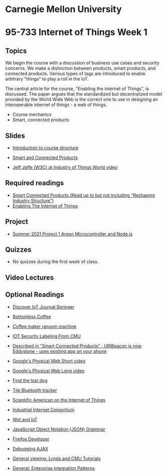 # Carnegie Mellon University

# 95-733 Internet of Things Week 1

## Topics

We begin the course with a discussion of business use cases and security concerns.
We make a distinction between products, smart products, and connected products. Various types
of tags are introduced to enable arbitrary "things" to play a roll in the IoT.

The central article for the course, "Enabling the Internet of Things", is discussed. The paper
argues that the standardized but decentralized model provided by the World Wide Web is the
correct one to use in designing an interoperable internet of things - a web of things.

+ Course mechanics
+ Smart, connected products
<!--
+ Demonstration: Building a web site with IntelliJ and Java (see videos).
-->

## Slides
+ [Introduction to course structure](https://www.andrew.cmu.edu/user/mm6/95-733/PowerPoint/01_IntroToCourseStructure.pdf)

+ [Smart and Connected Products](https://www.andrew.cmu.edu/user/mm6/95-733/PowerPoint/01_IntroductionToIOT.pdf)

+ [Jeff Jaffe (W3C) at Industry of Things World video](https://www.w3.org/WoT/)

## Required readings

+ [Smart Connected Products (Read up to but not including "Reshaping Industry Structure")](https://hbr.org/2014/11/how-smart-connected-products-are-transforming-competition)
+ [Enabling The Internet of Things](https://www.andrew.cmu.edu/user/mm6/95-733/iot/Enabling_the_Internet_of_Things.pdf)

<!--
+ [AJAX Article from IBM By Philip McCarthy](http://www.ibm.com/developerworks/library/j-ajax1/?ca%3D)

+ [AJAX Code discussed in the article by Philip McCarthy](http://www.andrew.cmu.edu/user/mm6/95-733/Ajax/j-ajax1.zip)

+ [IntelliJ HTML5 Websocket example from Oracle](http://www.andrew.cmu.edu/user/mm6/95-733/Whiteboard_Instructions.txt)

-->
## Project

<!--
+ [IntelliJ installation and basic servlets](https://www.andrew.cmu.edu/user/mm6/95-733/IntelliJ_Installs.pdf)
+ [IntelliJ installation and basic servlets (video 1)](https://heinzcollege.mediasite.com/Mediasite/MyMediasite/presentations/01fe4a45ac354a8a95556a0c16c490e41d)
+ [IntelliJ installation and basic servlets (video 2)](https://heinzcollege.mediasite.com/Mediasite/MyMediasite/presentations/1bd644fe2faf43f1afc476fabc133e431d)
+ [IntelliJ installation and basic servlets (video 3)](https://heinzcollege.mediasite.com/Mediasite/MyMediasite/presentations/1cc1acfa5581425fb506a903978eeb7d1d)
+ [IntelliJ installation and basic servlets (video 4)](https://heinzcollege.mediasite.com/Mediasite/MyMediasite/presentations/b7dfb095ffc24d0da1094007b1eadd9d1d)
+ [Fall 2020 Project 1 Servlets, AJAX, JSON, Web Sockets, Particle Argon Microcontroller](../projects/project1/Project1.md)

-->
+ [Summer 2021 Project 1 Argon Microcontroller and Node.js](../projects/project1/Project1_S21.md)

## Quizzes

+ No quizzes during the first week of class.

## Video Lectures

<!--
+ [01_CourseAdministration](https://heinzcollege.mediasite.com/Mediasite/MyMediasite/presentations/d682f3d740ee4288999ed1b32831b3681d)
+ [02_CourseOrganization](https://heinzcollege.mediasite.com/Mediasite/MyMediasite/presentations/e40a7436891648c2a5474c927f5572371d)
+ [03_Lecture1](https://heinzcollege.mediasite.com/Mediasite/MyMediasite/presentations/bc7f8e22e066467181ce64a47b4f8cd01d)
+ [04_Lecture1](https://heinzcollege.mediasite.com/Mediasite/MyMediasite/presentations/60b308fcf55a418db8329d09ec45840e1d)

## Video Demonstrations
+ [05_Lecture1_Demos](https://heinzcollege.mediasite.com/Mediasite/MyMediasite/presentations/a9fe6d4a24e54cdf82514013f1ae409c1d)

-->
## Optional Readings

+ [Discover IoT Journal Springer](https://link.springer.com/search?query=discover+iot)

+ [Bottomless Coffee](https://www.bottomless.com/)

+ [Coffee maker ransom machine](https://arstechnica.com/information-technology/2020/09/how-a-hacker-turned-a-250-coffee-maker-into-ransom-machine/)

+ [IOT Security Labeling From CMU](https://cylab.cmu.edu/news/2020/05/27-iot-labels-consumers.html)

+ [Described in "Smart Connected Products" : URIBeacon is now Eddystone - uses existing app on your phone](https://developers.google.com/beacons/)

+ [Google's Physical Web Short video](https://www.youtube.com/watch?v=1yaLPRgtlR0&feature=youtu.be)

+ [Google's Physical Web Long video](https://www.youtube.com/watch?v=vyfy7AdPk2g)

+ [Find the lost dog](https://youtu.be/-Y77cUI_z30)

<!--
+ [IntelliJ Alternative installation](https://www.andrew.cmu.edu/user/mm6/95-733/IntelliJ_Alternative_Startup.docx)
-->
+ [Tile Bluetooth tracker](https://www.thetileapp.com/en-us/products)

+ [Scientific American on the Internet of Things](http://cba.mit.edu/docs/papers/04.10.i0.pdf)


+ [Industrial Internet Consortium](https://www.trusted-iot.org)

+ [Wot and IoT](https://webofthings.org/2016/01/23/wot-vs-iot-12/)


+ [JavaScript Object Notation (JSON) Grammar](http://www.json.org/index.html)

<!--
+ [Introductory servlets](http://proquestcombo.safaribooksonline.com/9780596516680)

+ [Java JSON API](http://www.oracle.com/technetwork/articles/java/json-1973242.html)

-->
+ [Firefox Developer](https://www.mozilla.org/en-US/firefox/developer/)

+ [Debugging AJAX](http://www.youtube.com/watch?v=W4jXAaEMp2M)
<!--
+ [Hello World Using JSON and AJAX](https://www.andrew.cmu.edu/user/mm6/95-733/JSONHelloWorld.txt)

+ [Simple JSONP example](https://www.andrew.cmu.edu/user/mm6/95-733/JSONP/JSONPDemo.txt)
-->
+ [General viewing: Lynda and CMU Tutorials](http://www.cmu.edu/lynda/)

+ [General: Enterprise Integration Patterns](http://www.enterpriseintegrationpatterns.com)
